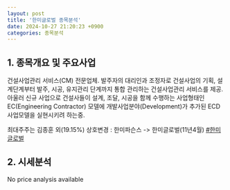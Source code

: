 ```yaml
---
layout: post
title: '한미글로벌 종목분석'
date: 2024-10-27 21:20:23 +0900
categories: 종목분석
---
```


## 1. 종목개요 및 주요사업

건설사업관리 서비스(CM) 전문업체. 발주자의 대리인과 조정자로 건설사업의 기획, 설계단계부터 발주, 시공, 유지관리 단계까지 통합 관리하는 건설사업관리 서비스를 제공. 아울러 신규 사업으로 건설사들이 설계, 조달, 시공을 함께 수행하는 사업형태인 EC(Engineering Contractor) 모델에 개발사업분야(Development)가 추가된 ECD 사업모델을 실현시키려 하는중. 

최대주주는 김종훈 외(19.15%) 상호변경 : 한미파슨스 -> 한미글로벌(11년4월)
[#한미글로벌](#)

## 2. 시세분석

No price analysis available
